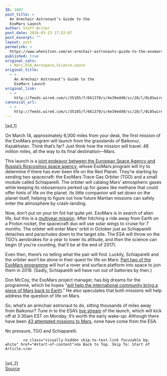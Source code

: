 ```yaml
---
ID: 1807
post_title: >
  An Armchair Astronaut’s Guide to the
  ExoMars Launch
author: Staff Writer
post_date: 2016-03-13 17:52:07
post_excerpt: ""
layout: post
permalink: >
  https://www.whenitson.com/an-armchair-astronauts-guide-to-the-exomars-launch/
published: true
original_cats:
  - Mars,ESA,Aerospace,Science,space
original_title:
  - >
    An Armchair Astronaut’s Guide to the
    ExoMars Launch
original_link:
  - >
    http://feeds.wired.com/c/35185/f/661370/s/4e39edd0/sc/28/l/0L0Swired0N0C20A160C0A30Carmchair0Eastronauts0Eguide0Eexomars0Elaunch0C/story01.htm
canonical_url:
  - >
    http://feeds.wired.com/c/35185/f/661370/s/4e39edd0/sc/28/l/0L0Swired0N0C20A160C0A30Carmchair0Eastronauts0Eguide0Eexomars0Elaunch0C/story01.htm
---
```

 [ad_1]
<br><div id=""><p>On March 14, approximately 6,000 miles from your desk, the first mission of the ExoMars program will launch from the grasslands of Baikonur, Kazakhstan. Think that’s far? Just think how the mission will travel: 48 million miles, all the way to its final destination—Mars.</p>
<p>This launch is a <a href="http://www.esa.int/For_Media/Press_Releases/Call_for_Media_The_next_flight_to_Mars_is_departing_soon">joint endeavor between the European Space Agency and Russia’s Roscosmos space agency</a>, whose ExoMars program will try to determine if there has ever been life on the Red Planet. They’re starting by sending two spacecraft: the ExoMars Trace Gas Orbiter (TGO) and a small module called Schiaparelli. The orbiter will catalog Mars’ atmospheric gases while keeping its robosensors perked up for gases like methane that could offer hints of life on the planet. Its little companion will set down on the planet itself, helping to figure out how future Martian missions can safely enter the atmosphere by crash-landing.</p>
<p>Now, don’t put on your tin foil hat quite yet. ExoMars is in search of alien life, but this is a <a href="http://exploration.esa.int/mars/46124-mission-overview/">multiyear mission</a>. After hitching a ride away from Earth on a Proton rocket, the spacecraft duo will use solar wings to cruise for 7 months. The orbiter will enter Mars’ orbit in October just as Schiaparelli detaches and parachutes down to the target site. The ESA will throw on the TGO’s aerobrakes for a year to lower its altitude, and <em>then</em> the science can begin (if you’re counting, that’ll be at the end of 2017).</p>
<p>Even then, there’s no telling what the pair will find. Luckily, Schiaparelli and the orbiter won’t be alone in their quest for life on Mars: <a href="http://exploration.esa.int/mars/48088-mission-overview/">Part two of the ExoMars programme</a> will hurl a rover and surface platform into space to join them in 2018. (Sadly, Schiaparelli will have run out of batteries by then.)</p>
<p>Don McCoy, the ExoMars project manager, has big dreams for the programme, which he hopes “<a href="http://exploration.esa.int/mars/47685-an-interview-with-don-mccoy/">will help the international community bring a piece of Mars back to Earth</a>.” He also speculates that both missions will help address the question of life on Mars.</p>
<p>So, what’s an armchair astronaut to do, sitting thousands of miles away from Baikonur? Tune in to the ESA’s <a href="http://www.esa.int/Our_Activities/Space_Science/ExoMars/Watch_ExoMars_launch">live stream</a> of the launch, which will kick off at 3:30am EST on Monday. It’s worth the early wake-up: Although there have been <a href="http://mars.nasa.gov/programmissions/missions/log/">43 attempted missions to Mars</a>, none have come from the ESA.</p>
<p>No pressure, TGO and Schiaparelli.</p>


			<a class="visually-hidden skip-to-text-link focusable bg-white" href="#start-of-content">Go Back to Top. Skip To: Start of Article.</a>

			
</div>
<br>[ad_2]
<br><a href="http://feeds.wired.com/c/35185/f/661370/s/4e39edd0/sc/28/l/0L0Swired0N0C20A160C0A30Carmchair0Eastronauts0Eguide0Eexomars0Elaunch0C/story01.htm">Source </a>